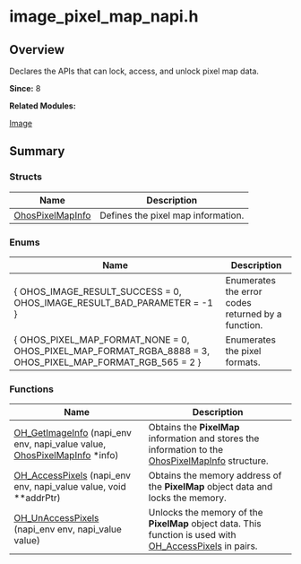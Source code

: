 # image_pixel_map_napi.h


## Overview

Declares the APIs that can lock, access, and unlock pixel map data.

**Since:**
8

**Related Modules:**

[Image](image.md)


## Summary


### Structs

| Name | Description | 
| -------- | -------- |
| [OhosPixelMapInfo](_ohos_pixel_map_info.md) | Defines the pixel map information.  | 


### Enums

| Name | Description | 
| -------- | -------- |
| { OHOS_IMAGE_RESULT_SUCCESS = 0, OHOS_IMAGE_RESULT_BAD_PARAMETER = -1 } | Enumerates the error codes returned by a function.  | 
| { OHOS_PIXEL_MAP_FORMAT_NONE = 0, OHOS_PIXEL_MAP_FORMAT_RGBA_8888 = 3, OHOS_PIXEL_MAP_FORMAT_RGB_565 = 2 } | Enumerates the pixel formats.  | 


### Functions

| Name | Description | 
| -------- | -------- |
| [OH_GetImageInfo](image.md#oh_getimageinfo) (napi_env env, napi_value value, [OhosPixelMapInfo](_ohos_pixel_map_info.md) \*info) | Obtains the **PixelMap** information and stores the information to the [OhosPixelMapInfo](_ohos_pixel_map_info.md) structure.  | 
| [OH_AccessPixels](image.md#oh_accesspixels) (napi_env env, napi_value value, void \*\*addrPtr) | Obtains the memory address of the **PixelMap** object data and locks the memory.  | 
| [OH_UnAccessPixels](image.md#oh_unaccesspixels) (napi_env env, napi_value value) | Unlocks the memory of the **PixelMap** object data. This function is used with [OH_AccessPixels](image.md#oh_accesspixels) in pairs.  | 

